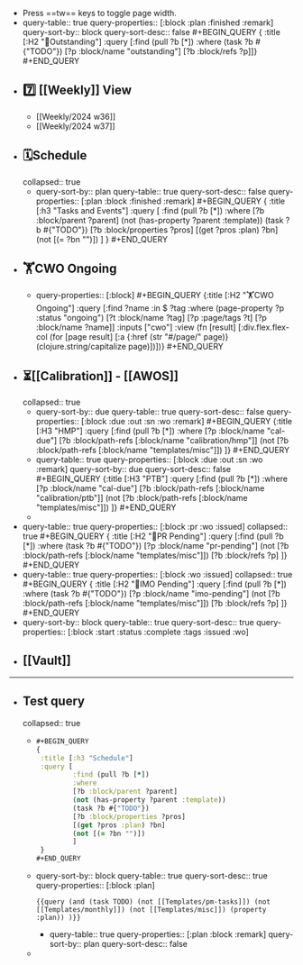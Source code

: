 - Press ==tw== keys to toggle page width.
- query-table:: true
  query-properties:: [:block :plan :finished :remark]
  query-sort-by:: block
  query-sort-desc:: false
  #+BEGIN_QUERY
  {
  :title [:H2 "📌Outstanding"]
  :query [:find (pull ?b [*])
           :where
           (task ?b #{"TODO"})
           [?p :block/name "outstanding"]
           [?b :block/refs ?p]]}
  #+END_QUERY
- ## 7️⃣ [[Weekly]] View
	- [[Weekly/2024 w36]]
	- [[Weekly/2024 w37]]
- ## 🗓️Schedule
  collapsed:: true
	- query-sort-by:: plan
	  query-table:: true
	  query-sort-desc:: false
	  query-properties:: [:plan :block :finished :remark]
	  #+BEGIN_QUERY
	  {
	   :title [:h3 "Tasks and Events"]
	   :query [
	           :find (pull ?b [*])
	           :where
	           [?b :block/parent ?parent]
	           (not (has-property ?parent :template))
	           (task ?b #{"TODO"})
	           [?b :block/properties ?pros]
	           [(get ?pros :plan) ?bn]
	           (not [(= ?bn "")])
	           ]
	   }
	  #+END_QUERY
- ## 🏋️CWO Ongoing
	- query-properties:: [:block]
	  #+BEGIN_QUERY
	  {:title [:H2 "🏋️CWO Ongoing"]
	   :query [:find ?name
	         :in $ ?tag
	         :where
	         (page-property ?p :status "ongoing")
	         [?t :block/name ?tag]
	         [?p :page/tags ?t]
	         [?p :block/name ?name]]
	   :inputs ["cwo"]
	   :view (fn [result]
	         [:div.flex.flex-col
	          (for [page result]
	            [:a {:href (str "#/page/" page)} (clojure.string/capitalize page)])])}
	  #+END_QUERY
- ## ⏳[[Calibration]] - [[AWOS]]
  collapsed:: true
	- query-sort-by:: due
	  query-table:: true
	  query-sort-desc:: false
	  query-properties:: [:block :due :out :sn :wo :remark]
	  #+BEGIN_QUERY
	  {:title [:H3 "HMP"]
	   :query [:find (pull ?b [*])
	       :where
	       [?p :block/name "cal-due"]
	       [?b :block/path-refs [:block/name "calibration/hmp"]]
	       (not [?b :block/path-refs [:block/name "templates/misc"]])
	       ]}
	  #+END_QUERY
	- query-table:: true
	  query-properties:: [:block :due :out :sn :wo :remark]
	  query-sort-by:: due
	  query-sort-desc:: false
	  #+BEGIN_QUERY
	  {:title [:H3 "PTB"]
	   :query [:find (pull ?b [*])
	       :where
	       [?p :block/name "cal-due"]
	       [?b :block/path-refs [:block/name "calibration/ptb"]]
	       (not [?b :block/path-refs [:block/name "templates/misc"]])
	       ]}
	  #+END_QUERY
	-
- query-table:: true
  query-properties:: [:block :pr :wo :issued]
  collapsed:: true
  #+BEGIN_QUERY
  {
  :title [:H2 "🛒PR Pending"]
  :query [:find (pull ?b [*])
           :where
           (task ?b #{"TODO"})
           [?p :block/name "pr-pending"]
           (not [?b :block/path-refs [:block/name "templates/misc"]])
           [?b :block/refs ?p]
  ]}
  #+END_QUERY
- query-table:: true
  query-properties:: [:block :wo :issued]
  collapsed:: true
  #+BEGIN_QUERY
  {
  :title [:H2 "🛒IMO Pending"]
  :query [:find (pull ?b [*])
           :where
           (task ?b #{"TODO"})
           [?p :block/name "imo-pending"]
           (not [?b :block/path-refs [:block/name "templates/misc"]])
           [?b :block/refs ?p]
  ]}
  #+END_QUERY
- query-sort-by:: block
  query-table:: true
  query-sort-desc:: true
  query-properties:: [:block :start :status :complete :tags :issued :wo]
- ## [[Vault]]
- ---
- ## Test query
  collapsed:: true
	- ```Clojure
	  #+BEGIN_QUERY
	  {
	   :title [:h3 "Schedule"]
	   :query [
	           :find (pull ?b [*])
	           :where
	           [?b :block/parent ?parent]
	           (not (has-property ?parent :template))
	           (task ?b #{"TODO"})
	           [?b :block/properties ?pros]
	           [(get ?pros :plan) ?bn]
	           (not [(= ?bn "")])
	           ]
	   }
	  #+END_QUERY
	  ```
	- query-sort-by:: block
	  query-table:: true
	  query-sort-desc:: true
	  query-properties:: [:block :plan]
	  ```
	  {{query (and (task TODO) (not [[Templates/pm-tasks]]) (not [[Templates/monthly]]) (not [[Templates/misc]]) (property :plan)) )}}
	  ```
		- query-table:: true
		  query-properties:: [:plan :block :remark]
		  query-sort-by:: plan
		  query-sort-desc:: false
	-